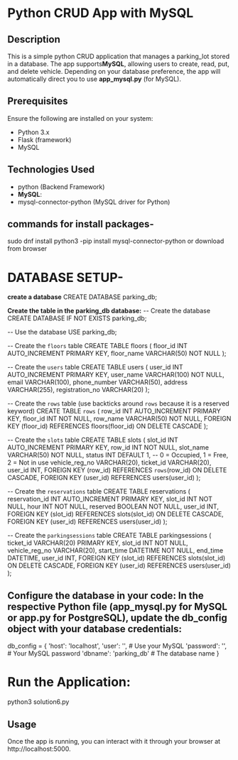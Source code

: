 # Python CRUD App with MySQL

## Description

This is a simple python CRUD application that manages a parking_lot stored in a database. The app supports**MySQL**, allowing users to create, read, put, and delete vehicle. Depending on your database preference, the app will automatically direct you to use **app_mysql.py** (for MySQL).

## Prerequisites

Ensure the following are installed on your system:
- Python 3.x
- Flask (framework)
- MySQL


## Technologies Used

- python (Backend Framework)
- **MySQL**:
- mysql-connector-python (MySQL driver for Python)

## commands for install packages-
sudo dnf install python3
-pip install mysql-connector-python or download from browser   

   
# DATABASE SETUP-

**create a database**
CREATE DATABASE parking_db;

**Create the table in the parking_db database:**
-- Create the database
CREATE DATABASE IF NOT EXISTS parking_db;

-- Use the database
USE parking_db;

-- Create the `floors` table
CREATE TABLE floors (
    floor_id INT AUTO_INCREMENT PRIMARY KEY,
    floor_name VARCHAR(50) NOT NULL
);

-- Create the `users` table
CREATE TABLE users (
    user_id INT AUTO_INCREMENT PRIMARY KEY,
    user_name VARCHAR(100) NOT NULL,
    email VARCHAR(100),
    phone_number VARCHAR(50),
    address VARCHAR(255),
    registration_no VARCHAR(20)
);

-- Create the `rows` table (use backticks around `rows` because it is a reserved keyword)
CREATE TABLE `rows` (
    row_id INT AUTO_INCREMENT PRIMARY KEY,
    floor_id INT NOT NULL,
    row_name VARCHAR(50) NOT NULL,
    FOREIGN KEY (floor_id) REFERENCES floors(floor_id) ON DELETE CASCADE
);

-- Create the `slots` table
CREATE TABLE slots (
    slot_id INT AUTO_INCREMENT PRIMARY KEY,
    row_id INT NOT NULL,
    slot_name VARCHAR(50) NOT NULL,
    status INT DEFAULT 1, -- 0 = Occupied, 1 = Free, 2 = Not in use
    vehicle_reg_no VARCHAR(20),
    ticket_id VARCHAR(20),
    user_id INT,
    FOREIGN KEY (row_id) REFERENCES `rows`(row_id) ON DELETE CASCADE,
    FOREIGN KEY (user_id) REFERENCES users(user_id)
);

-- Create the `reservations` table
CREATE TABLE reservations (
    reservation_id INT AUTO_INCREMENT PRIMARY KEY,
    slot_id INT NOT NULL,
    hour INT NOT NULL,
    reserved BOOLEAN NOT NULL,
    user_id INT,
    FOREIGN KEY (slot_id) REFERENCES slots(slot_id) ON DELETE CASCADE,
    FOREIGN KEY (user_id) REFERENCES users(user_id)
);

-- Create the `parkingsessions` table
CREATE TABLE parkingsessions (
    ticket_id VARCHAR(20) PRIMARY KEY,
    slot_id INT NOT NULL,
    vehicle_reg_no VARCHAR(20),
    start_time DATETIME NOT NULL,
    end_time DATETIME,
    user_id INT,
    FOREIGN KEY (slot_id) REFERENCES slots(slot_id) ON DELETE CASCADE,
    FOREIGN KEY (user_id) REFERENCES users(user_id)
);


## Configure the database in your code: In the respective Python file (app_mysql.py for MySQL or app.py for PostgreSQL), update the db_config object with your database credentials:

db_config = {
    'host': 'localhost',
    'user': '<your-username>',  # Use your MySQL
    'password': '<your-password>',  # Your MySQL password
    'dbname': 'parking_db'  # The database name
}

# Run the Application:

python3 solution6.py


## Usage
Once the app is running, you can interact with it through your browser at http://localhost:5000.




